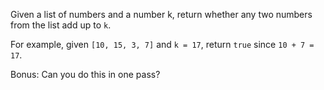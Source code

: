 Given a list of numbers and a number k, return whether any two numbers from the list add up to `k`.

For example, given `[10, 15, 3, 7]` and `k = 17`, return `true` since `10 + 7 = 17`.

Bonus: Can you do this in one pass?